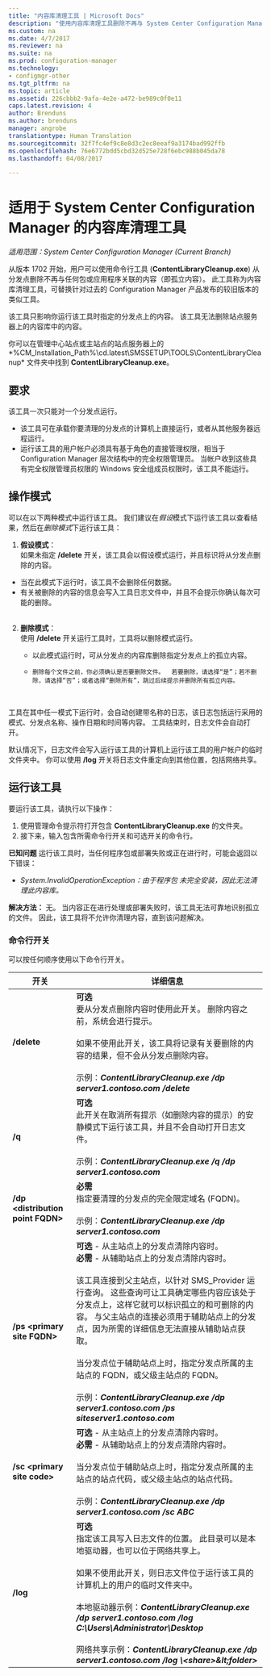 ```yaml
---
title: "内容库清理工具 | Microsoft Docs"
description: "使用内容库清理工具删除不再与 System Center Configuration Manager 部署关联的孤立内容。"
ms.custom: na
ms.date: 4/7/2017
ms.reviewer: na
ms.suite: na
ms.prod: configuration-manager
ms.technology:
- configmgr-other
ms.tgt_pltfrm: na
ms.topic: article
ms.assetid: 226cbbb2-9afa-4e2e-a472-be989c0f0e11
caps.latest.revision: 4
author: Brenduns
ms.author: brenduns
manager: angrobe
translationtype: Human Translation
ms.sourcegitcommit: 32f7fc4ef9c8e8d3c2ec8eeaf9a3174bad992ffb
ms.openlocfilehash: 76e6772bdd5cbd32d525e728f6ebc988b045da78
ms.lasthandoff: 04/08/2017

---
```

# <a name="the-content-library-cleanup-tool-for-system-center-configuration-manager"></a>适用于 System Center Configuration Manager 的内容库清理工具

*适用范围：System Center Configuration Manager (Current Branch)*

 从版本 1702 开始，用户可以使用命令行工具 (**ContentLibraryCleanup.exe**) 从分发点删除不再与任何包或应用程序关联的内容（即孤立内容）。 此工具称为内容库清理工具，可替换针对过去的 Configuration Manager 产品发布的较旧版本的类似工具。  

该工具只影响你运行该工具时指定的分发点上的内容。 该工具无法删除站点服务器上的内容库中的内容。

你可以在管理中心站点或主站点的站点服务器上的 *%CM_Installation_Path%\cd.latest\SMSSETUP\TOOLS\ContentLibraryCleanup\* 文件夹中找到 **ContentLibraryCleanup.exe**。

## <a name="requirements"></a>要求  
 该工具一次只能对一个分发点运行。  
 - 该工具可在承载你要清理的分发点的计算机上直接运行，或者从其他服务器远程运行。
 - 运行该工具的用户帐户必须具有基于角色的直接管理权限，相当于 Configuration Manager 层次结构中的完全权限管理员。 当帐户收到这些具有完全权限管理员权限的 Windows 安全组成员权限时，该工具不能运行。

## <a name="modes-of-operation"></a>操作模式
可以在以下两种模式中运行该工具。 我们建议在*假设*模式下运行该工具以查看结果，然后在*删除模式*下运行该工具：
  1.    **假设模式**：   
      如果未指定 **/delete** 开关，该工具会以假设模式运行，并且标识将从分发点删除的内容。
   - 当在此模式下运行时，该工具不会删除任何数据。
   - 有关被删除的内容的信息会写入工具日志文件中，并且不会提示你确认每次可能的删除。  
      </br>   

  2. **删除模式**：   
    使用 **/delete** 开关运行工具时，工具将以删除模式运行。

     - 以此模式运行时，可从分发点的内容库删除指定分发点上的孤立内容。
     -     删除每个文件之前，你必须确认是否要删除文件。  若要删除，请选择“是”；若不删除，请选择“否”；或者选择“删除所有”，跳过后续提示并删除所有孤立内容。  
     </br>

工具在其中任一模式下运行时，会自动创建带名称的日志，该日志包括运行采用的模式、分发点名称、操作日期和时间等内容。 工具结束时，日志文件会自动打开。

默认情况下，日志文件会写入运行该工具的计算机上运行该工具的用户帐户的临时文件夹中。 你可以使用 **/log** 开关将日志文件重定向到其他位置，包括网络共享。


## <a name="run-the-tool"></a>运行该工具
要运行该工具，请执行以下操作：
1. 使用管理命令提示符打开包含 **ContentLibraryCleanup.exe** 的文件夹。  
2. 接下来，输入包含所需命令行开关和可选开关的命令行。

**已知问题** 运行该工具时，当任何程序包或部署失败或正在进行时，可能会返回以下错误：
-  *System.InvalidOperationException：由于程序包 <packageID> 未完全安装，因此无法清理此内容库。*

**解决方法：** 无。 当内容正在进行处理或部署失败时，该工具无法可靠地识别孤立的文件。 因此，该工具将不允许你清理内容，直到该问题解决。

### <a name="command-line-switches"></a>命令行开关  
可以按任何顺序使用以下命令行开关。   

|开关|详细信息|
|---------|-------|
|**/delete**  |**可选** </br> 要从分发点删除内容时使用此开关。 删除内容之前，系统会进行提示。 </br></br> 如果不使用此开关，该工具将记录有关要删除的内容的结果，但不会从分发点删除内容。 </br></br> 示例：***ContentLibraryCleanup.exe /dp server1.contoso.com /delete*** |
| **/q**       |**可选** </br> 此开关在取消所有提示（如删除内容的提示）的安静模式下运行该工具，并且不会自动打开日志文件。 </br></br> 示例：***ContentLibraryCleanup.exe /q /dp server1.contoso.com*** |
| **/dp &lt;distribution point FQDN>**  | **必需** </br> 指定要清理的分发点的完全限定域名 (FQDN)。 </br></br> 示例：***ContentLibraryCleanup.exe /dp server1.contoso.com***|
| **/ps &lt;primary site FQDN>**       | **可选** - 从主站点上的分发点清除内容时。</br>**必需** - 从辅助站点上的分发点清除内容时。 </br></br>该工具连接到父主站点，以针对 SMS_Provider 运行查询。 这些查询可让工具确定哪些内容应该处于分发点上，这样它就可以标识孤立的和可删除的内容。 与父主站点的连接必须用于辅助站点上的分发点，因为所需的详细信息无法直接从辅助站点获取。</br></br> 当分发点位于辅助站点上时，指定分发点所属的主站点的 FQDN，或父级主站点的 FQDN。 </br></br> 示例：***ContentLibraryCleanup.exe /dp server1.contoso.com /ps siteserver1.contoso.com*** |
| **/sc &lt;primary site code>**  | **可选** - 从主站点上的分发点清除内容时。</br>**必需** - 从辅助站点上的分发点清除内容时。 </br></br> 当分发点位于辅助站点上时，指定分发点所属的主站点的站点代码，或父级主站点的站点代码。</br></br> 示例：***ContentLibraryCleanup.exe /dp server1.contoso.com /sc ABC*** |
| **/log <log file directory>**       |**可选** </br> 指定该工具写入日志文件的位置。 此目录可以是本地驱动器，也可以位于网络共享上。</br></br> 如果不使用此开关，则日志文件位于运行该工具的计算机上的用户的临时文件夹中。</br></br> 本地驱动器示例：***ContentLibraryCleanup.exe /dp server1.contoso.com /log C:\Users\Administrator\Desktop*** </br></br>网络共享示例：***ContentLibraryCleanup.exe /dp server1.contoso.com /log \\&lt;share>\&lt;folder>***|


